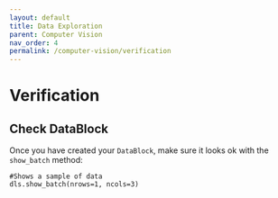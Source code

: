 ```yaml
---
layout: default
title: Data Exploration
parent: Computer Vision
nav_order: 4
permalink: /computer-vision/verification
---
```


# Verification

## Check DataBlock

Once you have created your ```DataBlock```, make sure it looks ok with the ```show_batch``` method: 

```
#Shows a sample of data
dls.show_batch(nrows=1, ncols=3)
```

